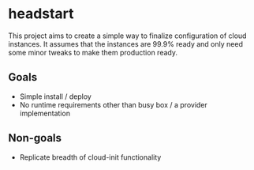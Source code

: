 # headstart

This project aims to create a simple way to finalize configuration of cloud instances. It assumes that the instances are 99.9% ready and only need some minor tweaks to make them production ready.

## Goals

- Simple install / deploy
- No runtime requirements other than busy box / a provider implementation

## Non-goals

- Replicate breadth of cloud-init functionality
